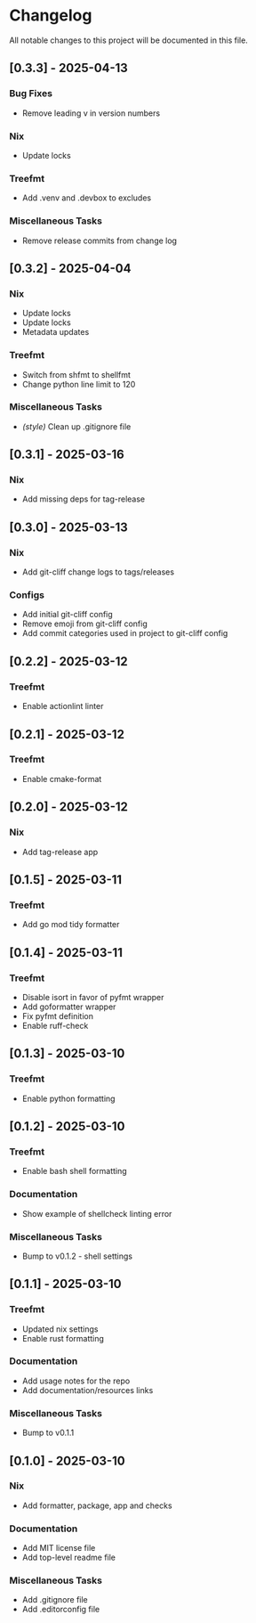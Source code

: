 # Changelog

All notable changes to this project will be documented in this file.

## [0.3.3] - 2025-04-13

### Bug Fixes

- Remove leading v in version numbers

### Nix

- Update locks

### Treefmt

- Add .venv and .devbox to excludes

### Miscellaneous Tasks

- Remove release commits from change log

## [0.3.2] - 2025-04-04

### Nix

- Update locks
- Update locks
- Metadata updates

### Treefmt

- Switch from shfmt to shellfmt
- Change python line limit to 120

### Miscellaneous Tasks

- *(style)* Clean up .gitignore file

## [0.3.1] - 2025-03-16

### Nix

- Add missing deps for tag-release

## [0.3.0] - 2025-03-13

### Nix

- Add git-cliff change logs to tags/releases

### Configs

- Add initial git-cliff config
- Remove emoji from git-cliff config
- Add commit categories used in project to git-cliff config

## [0.2.2] - 2025-03-12

### Treefmt

- Enable actionlint linter

## [0.2.1] - 2025-03-12

### Treefmt

- Enable cmake-format

## [0.2.0] - 2025-03-12

### Nix

- Add tag-release app

## [0.1.5] - 2025-03-11

### Treefmt

- Add go mod tidy formatter

## [0.1.4] - 2025-03-11

### Treefmt

- Disable isort in favor of pyfmt wrapper
- Add goformatter wrapper
- Fix pyfmt definition
- Enable ruff-check

## [0.1.3] - 2025-03-10

### Treefmt

- Enable python formatting

## [0.1.2] - 2025-03-10

### Treefmt

- Enable bash shell formatting

### Documentation

- Show example of shellcheck linting error

### Miscellaneous Tasks

- Bump to v0.1.2 - shell settings

## [0.1.1] - 2025-03-10

### Treefmt

- Updated nix settings
- Enable rust formatting

### Documentation

- Add usage notes for the repo
- Add documentation/resources links

### Miscellaneous Tasks

- Bump to v0.1.1

## [0.1.0] - 2025-03-10

### Nix

- Add formatter, package, app and checks

### Documentation

- Add MIT license file
- Add top-level readme file

### Miscellaneous Tasks

- Add .gitignore file
- Add .editorconfig file

<!-- generated by git-cliff -->
